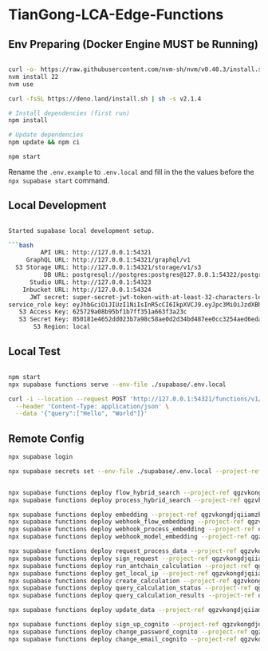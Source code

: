 # TianGong-LCA-Edge-Functions

## Env Preparing (Docker Engine MUST be Running)

```bash

curl -o- https://raw.githubusercontent.com/nvm-sh/nvm/v0.40.3/install.sh | bash
nvm install 22
nvm use

curl -fsSL https://deno.land/install.sh | sh -s v2.1.4

# Install dependencies (first run)
npm install

# Update dependencies
npm update && npm ci

npm start

```

Rename the `.env.example` to `.env.local` and fill in the the values before the `npx supabase start` command.

## Local Development

````bash

Started supabase local development setup.

```bash
         API URL: http://127.0.0.1:54321
     GraphQL URL: http://127.0.0.1:54321/graphql/v1
  S3 Storage URL: http://127.0.0.1:54321/storage/v1/s3
          DB URL: postgresql://postgres:postgres@127.0.0.1:54322/postgres
      Studio URL: http://127.0.0.1:54323
    Inbucket URL: http://127.0.0.1:54324
      JWT secret: super-secret-jwt-token-with-at-least-32-characters-long
service_role key: eyJhbGciOiJIUzI1NiIsInR5cCI6IkpXVCJ9.eyJpc3MiOiJzdXBhYmFzZS1kZW1vIiwicm9sZSI6InNlcnZpY2Vfcm9sZSIsImV4cCI6MTk4MzgxMjk5Nn0.EGIM96RAZx35lJzdJsyH-qQwv8Hdp7fsn3W0YpN81IU
   S3 Access Key: 625729a08b95bf1b7ff351a663f3a23c
   S3 Secret Key: 850181e4652dd023b7a98c58ae0d2d34bd487ee0cc3254aed6eda37307425907
       S3 Region: local
````

## Local Test

```bash

npm start
npx supabase functions serve --env-file ./supabase/.env.local

curl -i --location --request POST 'http://127.0.0.1:54321/functions/v1/embedding' \
  --header 'Content-Type: application/json' \
  --data '{"query":["Hello", "World"]}'
```

## Remote Config

```bash
npx supabase login

npx supabase secrets set --env-file ./supabase/.env.local --project-ref qgzvkongdjqiiamzbbts


npx supabase functions deploy flow_hybrid_search --project-ref qgzvkongdjqiiamzbbts --no-verify-jwt
npx supabase functions deploy process_hybrid_search --project-ref qgzvkongdjqiiamzbbts --no-verify-jwt

npx supabase functions deploy embedding --project-ref qgzvkongdjqiiamzbbts --no-verify-jwt
npx supabase functions deploy webhook_flow_embedding --project-ref qgzvkongdjqiiamzbbts --no-verify-jwt
npx supabase functions deploy webhook_process_embedding --project-ref qgzvkongdjqiiamzbbts --no-verify-jwt
npx supabase functions deploy webhook_model_embedding --project-ref qgzvkongdjqiiamzbbts --no-verify-jwt

npx supabase functions deploy request_process_data --project-ref qgzvkongdjqiiamzbbts --no-verify-jwt
npx supabase functions deploy sign_request --project-ref qgzvkongdjqiiamzbbts --no-verify-jwt
npx supabase functions deploy run_antchain_calculation --project-ref qgzvkongdjqiiamzbbts --no-verify-jwt
npx supabase functions deploy get_local_ip --project-ref qgzvkongdjqiiamzbbts --no-verify-jwt
npx supabase functions deploy create_calculation --project-ref qgzvkongdjqiiamzbbts --no-verify-jwt
npx supabase functions deploy query_calculation_status --project-ref qgzvkongdjqiiamzbbts --no-verify-jwt
npx supabase functions deploy query_calculation_results --project-ref qgzvkongdjqiiamzbbts --no-verify-jwt

npx supabase functions deploy update_data --project-ref qgzvkongdjqiiamzbbts --no-verify-jwt

npx supabase functions deploy sign_up_cognito --project-ref qgzvkongdjqiiamzbbts --no-verify-jwt
npx supabase functions deploy change_password_cognito --project-ref qgzvkongdjqiiamzbbts --no-verify-jwt
npx supabase functions deploy change_email_cognito --project-ref qgzvkongdjqiiamzbbts --no-verify-jwt
```
